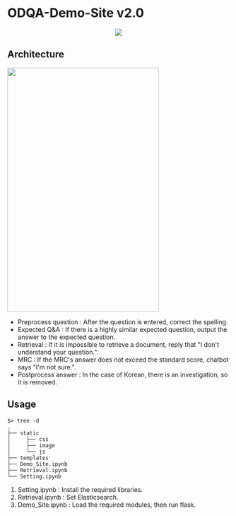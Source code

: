 # ODQA-Demo-Site v2.0

<p align="center"><img src="https://user-images.githubusercontent.com/55614265/121783568-4e37d600-cbea-11eb-8ec3-486442762e8b.gif"/></p>

## Architecture

<img src="https://user-images.githubusercontent.com/55614265/122643244-b4bc7700-d149-11eb-9fe0-ef921e0e29d8.png" height="552px" width="343px"/>

- Preprocess question : After the question is entered, correct the spelling.
- Expected Q&A : If there is a highly similar expected question, output the answer to the expected question.
- Retrieval : If it is impossible to retrieve a document, reply that "I don't understand your question.".
- MRC : If the MRC's answer does not exceed the standard score, chatbot says "I'm not sure.".
- Postprocess answer : In the case of Korean, there is an investigation, so it is removed.

## Usage
```
$> tree -d
.
├── static
│     ├── css
│     ├── image
│     └── js
├── templates
├── Demo_Site.ipynb
├── Retrieval.ipynb
└── Setting.ipynb
```

1. Setting.ipynb : Install the required libraries.
2. Retrieval.ipynb : Set Elasticsearch.
3. Demo_Site.ipynb : Load the required modules, then run flask.
